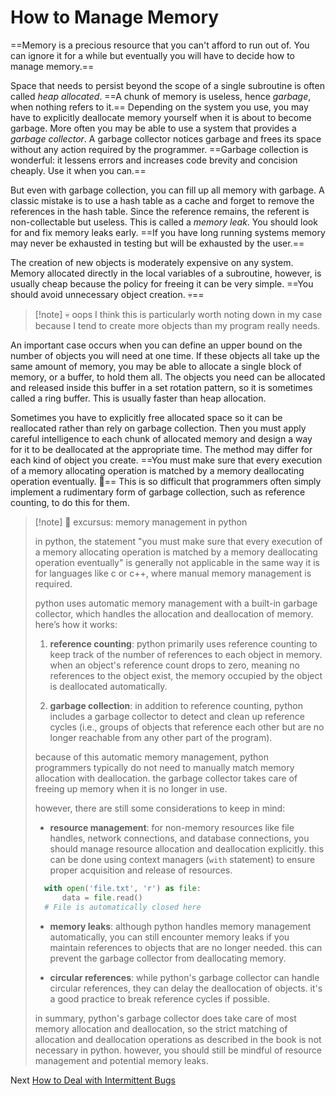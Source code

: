 # How to Manage Memory
[//]: # (Version:1.0.0)
==Memory is a precious resource that you can't afford to run out of. You can ignore it for a while but eventually you will have to decide how to manage memory.==

Space that needs to persist beyond the scope of a single subroutine is often called *heap allocated*. ==A chunk of memory is useless, hence *garbage*, when nothing refers to it.== Depending on the system you use, you may have to explicitly deallocate memory yourself when it is about to become garbage. More often you may be able to use a system that provides a *garbage collector*. A garbage collector notices garbage and frees its space without any action required by the programmer. ==Garbage collection is wonderful: it lessens errors and increases code brevity and concision cheaply. Use it when you can.==

But even with garbage collection, you can fill up all memory with garbage. A classic mistake is to use a hash table as a cache and forget to remove the references in the hash table. Since the reference remains, the referent is non-collectable but useless. This is called a *memory leak*. You should look for and fix memory leaks early. ==If you have long running systems memory may never be exhausted in testing but will be exhausted by the user.==

The creation of new objects is moderately expensive on any system. Memory allocated directly in the local variables of a subroutine, however, is usually cheap because the policy for freeing it can be very simple. ==You should avoid unnecessary object creation. 💀==

> [!note] 💀 oops
> I think this is particularly worth noting down in my case because I tend to create more objects than my program really needs.

An important case occurs when you can define an upper bound on the number of objects you will need at one time. If these objects all take up the same amount of memory, you may be able to allocate a single block of memory, or a buffer, to hold them all. The objects you need can be allocated and released inside this buffer in a set rotation pattern, so it is sometimes called a ring buffer. This is usually faster than heap allocation.

Sometimes you have to explicitly free allocated space so it can be reallocated rather than rely on garbage collection. Then you must apply careful intelligence to each chunk of allocated memory and design a way for it to be deallocated at the appropriate time. The method may differ for each kind of object you create. ==You must make sure that every execution of a memory allocating operation is matched by a memory deallocating operation eventually. 🐍== This is so difficult that programmers often simply implement a rudimentary form of garbage collection, such as reference counting, to do this for them.

> [!note] 🐍 excursus: memory management in python
> 
> in python, the statement "you must make sure that every execution of a memory allocating operation is matched by a memory deallocating operation eventually" is generally not applicable in the same way it is for languages like c or c++, where manual memory management is required. 
> 
> python uses automatic memory management with a built-in garbage collector, which handles the allocation and deallocation of memory. here’s how it works:
> 
> 1. **reference counting**: python primarily uses reference counting to keep track of the number of references to each object in memory. when an object's reference count drops to zero, meaning no references to the object exist, the memory occupied by the object is deallocated automatically.
> 
> 2. **garbage collection**: in addition to reference counting, python includes a garbage collector to detect and clean up reference cycles (i.e., groups of objects that reference each other but are no longer reachable from any other part of the program).
> 
> because of this automatic memory management, python programmers typically do not need to manually match memory allocation with deallocation. the garbage collector takes care of freeing up memory when it is no longer in use.
> 
> however, there are still some considerations to keep in mind:
> 
> - **resource management**: for non-memory resources like file handles, network connections, and database connections, you should manage resource allocation and deallocation explicitly. this can be done using context managers (`with` statement) to ensure proper acquisition and release of resources.
> 
> ```python
>   with open('file.txt', 'r') as file:
>       data = file.read()
>   # File is automatically closed here
> ```
> 
> - **memory leaks**: although python handles memory management automatically, you can still encounter memory leaks if you maintain references to objects that are no longer needed. this can prevent the garbage collector from deallocating memory.
> 
> - **circular references**: while python's garbage collector can handle circular references, they can delay the deallocation of objects. it's a good practice to break reference cycles if possible.
> 
> in summary, python's garbage collector does take care of most memory allocation and deallocation, so the strict matching of allocation and deallocation operations as described in the book is not necessary in python. however, you should still be mindful of resource management and potential memory leaks.

Next [How to Deal with Intermittent Bugs](10-How-to-Deal-with-Intermittent-Bugs.md)

